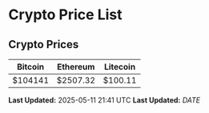 # Crypto Price List

## Crypto Prices
| Bitcoin | Ethereum | Litecoin |
| ------- | -------- | -------- |
| $104141 | $2507.32 | $100.11 |
**Last Updated:** 2025-05-11 21:41 UTC
**Last Updated:** $DATE$
